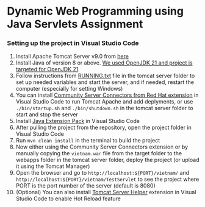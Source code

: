 # Dynamic Web Programming using Java Servlets Assignment

### Setting up the project in Visual Studio Code

1. Install Apache Tomcat Server v9.0 from [here](https://tomcat.apache.org/download-90.cgi)
2. Install Java of version 8 or above. [We used OpenJDK 21 and project is targeted for OpenJDK 21](https://adoptium.net/temurin/releases/?package=jdk)
3. Follow instructions from [RUNNING.txt](https://tomcat.apache.org/tomcat-9.0-doc/RUNNING.txt) file in the tomcat server folder to set up needed variables and start the server, and if needed, restart the computer (especially for setting Windows)
4. You can install [Community Server Connectors from Red Hat extension](https://marketplace.visualstudio.com/items?itemName=redhat.vscode-community-server-connector) in Visual Studio Code to run Tomcat Apache and add deplyments, or use `./bin/startup.sh` and `./bin/shutdown.sh` in the tomcat server folder to start and stop the server
5. Install [Java Extension Pack](https://marketplace.visualstudio.com/items?itemName=vscjava.vscode-java-pack) in Visual Studio Code
6. After pulling the project from the repository, open the project folder in Visual Studio Code
7. Run `mvn clean install` in the terminal to build the project
8. Now either using the Community Server Connectors extension or by manually copying the `vietnam.war` file from the target folder to the webapps folder in the tomcat server folder, deploy the project (or upload it using the Tomcat Manager)
9. Open the browser and go to `http://localhost:${PORT}/vietnam/` and `http://localhost:${PORT}/vietnam/TestServlet` to see the project where PORT is the port number of the server (default is 8080)
10. (Optional) You can also install [Tomcat Server Helper](https://marketplace.visualstudio.com/items?itemName=SamueleRadici.tomcatmavenhelper) extension in Visual Studio Code to enable Hot Reload feature
